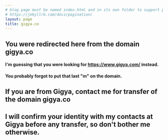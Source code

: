 ```yaml
---
# blog page must be named index.html and in its own folder to support pagination
# https://jekyllrb.com/docs/pagination/
layout: page
title: gigya.co
---
```

## You were redirected here from the domain gigya.co
#### I'm guessing that you were looking for <a href="https://www.gigya.com/" target="_blank">https://www.gigya.com/</a> instead. 
#### You probably forgot to put that last "m" on the domain.

## If you are from Gigya, contact me for transfer of the domain gigya.co 
## I will confirm your identity with my contacts at Gigya before any transfer, so don't bother me otherwise.

